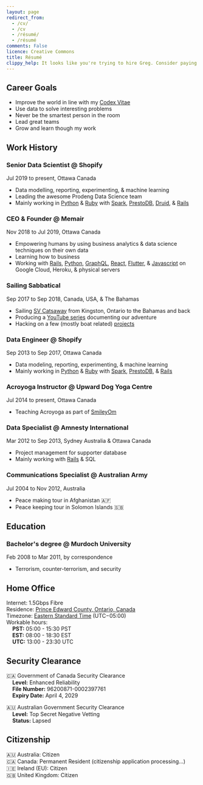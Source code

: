 ```yaml
---
layout: page
redirect_from:
  - /cv/
  - /cv
  - /résumé/
  - /résumé
comments: False
licence: Creative Commons
title: Résumé
clippy_help: It looks like you're trying to hire Greg. Consider paying him in cheese 🧀 It's his favourite food!
---
```


## Career Goals

 * Improve the world in line with my [Codex Vitae](/codex)
 * Use data to solve interesting problems
 * Never be the smartest person in the room
 * Lead great teams
 * Grow and learn though my work

## Work History

### Senior Data Scientist @ Shopify
Jul 2019 to present, Ottawa Canada

* Data modelling, reporting, experimenting, & machine learning
* Leading the awesome Prodeng Data Science team
* Mainly working in [Python](https://pypi.org/user/gregology/) & [Ruby](https://rubygems.org/profiles/gregology) with [Spark](https://spark.apache.org/docs/latest/api/python/), [PrestoDB](https://prestodb.io), [Druid](https://druid.apache.org/), & [Rails](https://rubyonrails.org/)

### CEO & Founder @ Memair
Nov 2018 to Jul 2019, Ottawa Canada

* Empowering humans by using business analytics & data science techniques on their own data
* Learning how to business
* Working with [Rails](https://rubygems.org/profiles/gregology), [Python](https://pypi.org/user/gregology/), [GraphQL](https://memair.com/graphiql), [React](https://memair.com/player), [Flutter](https://flutter.dev/), & [Javascript](https://www.npmjs.com/~gregology) on Google Cloud, Heroku, & physical servers

### Sailing Sabbatical
Sep 2017 to Sep 2018, Canada, USA, & The Bahamas

* Sailing [SV Catsaway](https://SVCatsaway.com) from Kingston, Ontario to the Bahamas and back
* Producing a [YouTube series](https://YouTube.com/SVCatsaway) documenting our adventure
* Hacking on a few (mostly boat related) [projects](/packages)

### Data Engineer @ Shopify
Sep 2013 to Sep 2017, Ottawa Canada

* Data modeling, reporting, experimenting, & machine learning
* Mainly working in [Python](https://pypi.org/user/gregology/) & [Ruby](https://rubygems.org/profiles/gregology) with [Spark](https://spark.apache.org/docs/latest/api/python/), [PrestoDB](https://prestodb.io), & [Rails](https://rubyonrails.org/)

### Acroyoga Instructor @ Upward Dog Yoga Centre
Jul 2014 to present, Ottawa Canada

* Teaching Acroyoga as part of [SmileyOm](https://smileyom.com)

### Data Specialist @ Amnesty International
Mar 2012 to Sep 2013, Sydney Australia & Ottawa Canada

* Project management for supporter database
* Mainly working with [Rails](http://rubyonrails.org/) & SQL

### Communications Specialist @ Australian Army
Jul 2004 to Nov 2012, Australia

 * Peace making tour in Afghanistan 🇦🇫
 * Peace keeping tour in Solomon Islands 🇸🇧

## Education

### Bachelor's degree @ Murdoch University 
Feb 2008 to Mar 2011, by correspondence

* Terrorism, counter-terrorism, and security

## Home Office

Internet: 1.5Gbps Fibre  
Residence: [Prince Edward County, Ontario, Canada](https://goo.gl/maps/EkoPgT1Gz5cgUcTg6)  
Timezone: [Eastern Standard Time](https://time.is/EST) (UTC−05:00)  
Workable hours:  
&nbsp;&nbsp;&nbsp;&nbsp;**PST:** 05:00 - 15:30 PST  
&nbsp;&nbsp;&nbsp;&nbsp;**EST:** 08:00 - 18:30 EST  
&nbsp;&nbsp;&nbsp;&nbsp;**UTC:** 13:00 - 23:30 UTC  

## Security Clearance

🇨🇦 Government of Canada Security Clearance  
&nbsp;&nbsp;&nbsp;&nbsp;**Level:** Enhanced Reliability  
&nbsp;&nbsp;&nbsp;&nbsp;**File Number:** 96200871-0002397761  
&nbsp;&nbsp;&nbsp;&nbsp;**Expiry Date:** April 4, 2029  

🇦🇺 Australian Government Security Clearance  
&nbsp;&nbsp;&nbsp;&nbsp;**Level:** Top Secret Negative Vetting  
&nbsp;&nbsp;&nbsp;&nbsp;**Status:** Lapsed  

## Citizenship

🇦🇺 Australia: Citizen  
🇨🇦 Canada: Permanent Resident (citizenship application processing...)  
🇮🇪 Ireland (EU): Citizen  
🇬🇧 United Kingdom: Citizen  
